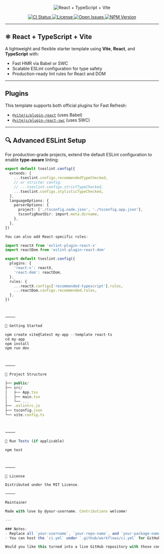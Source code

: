 <p align="center">
  <img src="https://svg-banners.vercel.app/api?type=origin&text1=React%20%2B%20TypeScript%20%2B%20Vite&width=800&height=200&fontSize=60" alt="React + TypeScript + Vite" />
</p>

<p align="center">
  <a href="https://github.com/your-username/your-repo-name/actions/workflows/ci.yml">
    <img src="https://img.shields.io/github/actions/workflow/status/your-username/your-repo-name/ci.yml?branch=main&label=CI&style=for-the-badge" alt="CI Status">
  </a>
  <a href="https://github.com/your-username/your-repo-name/blob/main/LICENSE">
    <img src="https://img.shields.io/github/license/your-username/your-repo-name?style=for-the-badge" alt="License">
  </a>
  <a href="https://github.com/your-username/your-repo-name/issues">
    <img src="https://img.shields.io/github/issues/your-username/your-repo-name?style=for-the-badge" alt="Open Issues">
  </a>
  <a href="https://www.npmjs.com/package/your-package-name">
    <img src="https://img.shields.io/npm/v/your-package-name?style=for-the-badge" alt="NPM Version">
  </a>
</p>

---

## ⚛️ React + TypeScript + Vite

A lightweight and flexible starter template using **Vite**, **React**, and **TypeScript** with:

- Fast HMR via Babel or SWC
- Scalable ESLint configuration for type safety
- Production-ready lint rules for React and DOM

---

## Plugins

This template supports both official plugins for Fast Refresh:

- [`@vitejs/plugin-react`](https://github.com/vitejs/vite-plugin-react) (uses Babel)
- [`@vitejs/plugin-react-swc`](https://github.com/vitejs/vite-plugin-react-swc) (uses SWC)

---

## 🔍 Advanced ESLint Setup

For production-grade projects, extend the default ESLint configuration to enable **type-aware** linting:

```ts
export default tseslint.config({
  extends: [
    ...tseslint.configs.recommendedTypeChecked,
    // or stricter config:
    // ...tseslint.configs.strictTypeChecked,
    ...tseslint.configs.stylisticTypeChecked,
  ],
  languageOptions: {
    parserOptions: {
      project: ['./tsconfig.node.json', './tsconfig.app.json'],
      tsconfigRootDir: import.meta.dirname,
    },
  },
})

You can also add React-specific rules:

import reactX from 'eslint-plugin-react-x'
import reactDom from 'eslint-plugin-react-dom'

export default tseslint.config({
  plugins: {
    'react-x': reactX,
    'react-dom': reactDom,
  },
  rules: {
    ...reactX.configs['recommended-typescript'].rules,
    ...reactDom.configs.recommended.rules,
  },
})



⸻

🚀 Getting Started

npm create vite@latest my-app --template react-ts
cd my-app
npm install
npm run dev



⸻

📂 Project Structure

├── public/
├── src/
│   ├── App.tsx
│   ├── main.tsx
│   └── ...
├── .eslintrc.js
├── tsconfig.json
└── vite.config.ts



⸻

🧪 Run Tests (if applicable)

npm test



⸻

📄 License

Distributed under the MIT License.

⸻

Maintainer

Made with love by @your-username. Contributions welcome!

---

### Notes:
- Replace all `your-username`, `your-repo-name`, and `your-package-name` with your actual GitHub and npm info.
- You can host the `ci.yml` under `.github/workflows/ci.yml` for GitHub Actions badge to work.

Would you like this turned into a live GitHub repository with those configurations scaffolded? Or maybe you'd like a dark-mode banner alternative?
